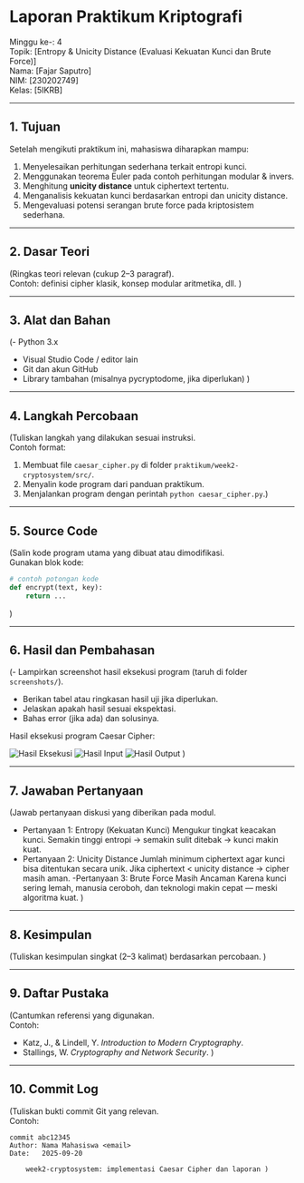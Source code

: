 # Laporan Praktikum Kriptografi

Minggu ke-: 4  
Topik: [Entropy & Unicity Distance (Evaluasi Kekuatan Kunci dan Brute Force)]  
Nama: [Fajar Saputro]  
NIM: [230202749]  
Kelas: [5IKRB]

---

## 1. Tujuan

Setelah mengikuti praktikum ini, mahasiswa diharapkan mampu:

1. Menyelesaikan perhitungan sederhana terkait entropi kunci.
2. Menggunakan teorema Euler pada contoh perhitungan modular & invers.
3. Menghitung **unicity distance** untuk ciphertext tertentu.
4. Menganalisis kekuatan kunci berdasarkan entropi dan unicity distance.
5. Mengevaluasi potensi serangan brute force pada kriptosistem sederhana.

---

## 2. Dasar Teori

(Ringkas teori relevan (cukup 2–3 paragraf).  
Contoh: definisi cipher klasik, konsep modular aritmetika, dll. )

---

## 3. Alat dan Bahan

(- Python 3.x

- Visual Studio Code / editor lain
- Git dan akun GitHub
- Library tambahan (misalnya pycryptodome, jika diperlukan) )

---

## 4. Langkah Percobaan

(Tuliskan langkah yang dilakukan sesuai instruksi.  
Contoh format:

1. Membuat file `caesar_cipher.py` di folder `praktikum/week2-cryptosystem/src/`.
2. Menyalin kode program dari panduan praktikum.
3. Menjalankan program dengan perintah `python caesar_cipher.py`.)

---

## 5. Source Code

(Salin kode program utama yang dibuat atau dimodifikasi.  
Gunakan blok kode:

```python
# contoh potongan kode
def encrypt(text, key):
    return ...
```

)

---

## 6. Hasil dan Pembahasan

(- Lampirkan screenshot hasil eksekusi program (taruh di folder `screenshots/`).

- Berikan tabel atau ringkasan hasil uji jika diperlukan.
- Jelaskan apakah hasil sesuai ekspektasi.
- Bahas error (jika ada) dan solusinya.

Hasil eksekusi program Caesar Cipher:

![Hasil Eksekusi](screenshots/output.png)
![Hasil Input](screenshots/input.png)
![Hasil Output](screenshots/output.png)
)

---

## 7. Jawaban Pertanyaan

(Jawab pertanyaan diskusi yang diberikan pada modul.

- Pertanyaan 1: Entropy (Kekuatan Kunci)
  Mengukur tingkat keacakan kunci.
  Semakin tinggi entropi → semakin sulit ditebak → kunci makin kuat.
- Pertanyaan 2: Unicity Distance
  Jumlah minimum ciphertext agar kunci bisa ditentukan secara unik.
  Jika ciphertext < unicity distance → cipher masih aman.
  -Pertanyaan 3: Brute Force Masih Ancaman
  Karena kunci sering lemah, manusia ceroboh, dan teknologi makin cepat — meski algoritma kuat.
  )

---

## 8. Kesimpulan

(Tuliskan kesimpulan singkat (2–3 kalimat) berdasarkan percobaan. )

---

## 9. Daftar Pustaka

(Cantumkan referensi yang digunakan.  
Contoh:

- Katz, J., & Lindell, Y. _Introduction to Modern Cryptography_.
- Stallings, W. _Cryptography and Network Security_. )

---

## 10. Commit Log

(Tuliskan bukti commit Git yang relevan.  
Contoh:

```
commit abc12345
Author: Nama Mahasiswa <email>
Date:   2025-09-20

    week2-cryptosystem: implementasi Caesar Cipher dan laporan )
```

